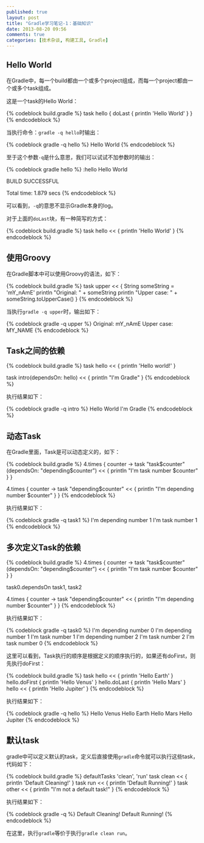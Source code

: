 ```yaml
---
published: true
layout: post
title: "Gradle学习笔记-1：基础知识"
date: 2013-08-20 09:56
comments: true
categories: [技术杂谈, 构建工具, Gradle]
---
```


## Hello World

在Gradle中，每一个build都由一个或多个project组成，而每一个project都由一个或多个task组成。

这是一个task的Hello World：

{% codeblock build.gradle %}
task hello {
    doLast {
        println 'Hello World'
    }
}
{% endcodeblock %}

<!--more -->

当执行命令：`gradle -q hello`时输出：

{% codeblock gradle -q hello %}
Hello World
{% endcodeblock %}

至于这个参数`-q`是什么意思，我们可以试试不加参数时的输出：

{% codeblock gradle hello %}
:hello
Hello World

BUILD SUCCESSFUL

Total time: 1.879 secs
{% endcodeblock %}

可以看到，`-q`的意思不显示Gradle本身的log。

对于上面的`doLast`块，有一种简写的方式：

{% codeblock build.gradle %}
task hello << {
    println 'Hello World'
}
{% endcodeblock %}

## 使用Groovy

在Gradle脚本中可以使用Groovy的语法，如下：

{% codeblock build.gradle %}
task upper << {
    String someString = 'mY_nAmE'
    println "Original: " + someString
    println "Upper case: " + someString.toUpperCase()
}
{% endcodeblock %}

当执行`gradle -q upper`时，输出如下：

{% codeblock gradle -q upper %}
Original: mY_nAmE
Upper case: MY_NAME
{% endcodeblock %}

## Task之间的依赖

{% codeblock build.gradle %}
task hello << {
    println 'Hello world!'
}

task intro(dependsOn: hello) << {
    println "I'm Gradle"
}
{% endcodeblock %}

执行结果如下：

{% codeblock gradle -q intro %}
Hello World
I'm Gradle
{% endcodeblock %}

## 动态Task

在Gradle里面，Task是可以动态定义的，如下：

{% codeblock build.gradle %}
4.times { counter ->
    task "task$counter"(dependsOn: "depending$counter") << {
        println "I'm task number $counter"
    }
}

4.times { counter ->
    task "depending$counter" << {
        println "I'm depending number $counter"
    }
}
{% endcodeblock %}

执行结果如下：

{% codeblock gradle -q task1 %}
I'm depending number 1
I'm task number 1
{% endcodeblock %}

## 多次定义Task的依赖

{% codeblock build.gradle %}
4.times { counter ->
    task "task$counter"(dependsOn: "depending$counter") << {
        println "I'm task number $counter"
    }
}

task0.dependsOn task1, task2

4.times { counter ->
    task "depending$counter" << {
        println "I'm depending number $counter"
    }
}
{% endcodeblock %}

执行结果如下：

{% codeblock gradle -q task0 %}
I'm depending number 0
I'm depending number 1
I'm task number 1
I'm depending number 2
I'm task number 2
I'm task number 0
{% endcodeblock %}

这里可以看到，Task执行的顺序是根据定义的顺序执行的，如果还有doFirst，则先执行doFirst：

{% codeblock build.gradle %}
task hello << {
    println 'Hello Earth'
}
hello.doFirst {
    println 'Hello Venus'
}
hello.doLast {
    println 'Hello Mars'
}
hello << {
    println 'Hello Jupiter'
}
{% endcodeblock %}

执行结果如下：

{% codeblock gradle -q hello %}
Hello Venus
Hello Earth
Hello Mars
Hello Jupiter
{% endcodeblock %}

## 默认task

gradle中可以定义默认的task，定义后直接使用`gradle`命令就可以执行这些task，代码如下：

{% codeblock build.gradle %}
defaultTasks 'clean', 'run'
task clean << {
    println 'Default Cleaning!'
}
task run << {
    println 'Default Running!'
}
task other << {
    println "I'm not a default task!"
}
{% endcodeblock %}

执行结果如下：

{% codeblock gradle -q %}
Default Cleaning!
Default Running!
{% endcodeblock %}

在这里，执行`gradle`等价于执行`gradle clean run`。